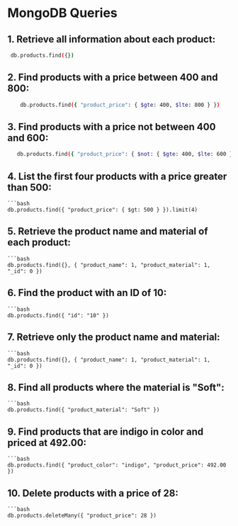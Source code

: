 # MongoDB Queries

## 1. Retrieve all information about each product:
  ``` bash
   db.products.find({})
  ```

## 2. Find products with a price between 400 and 800:
```bash
    db.products.find({ "product_price": { $gte: 400, $lte: 800 } })
```
    
## 3. Find products with a price not between 400 and 600:
 ```bash
    db.products.find({ "product_price": { $not: { $gte: 400, $lte: 600 } } })
 ```

## 4. List the first four products with a price greater than 500:
    ```bash
    db.products.find({ "product_price": { $gt: 500 } }).limit(4)

## 5. Retrieve the product name and material of each product:
    ```bash
    db.products.find({}, { "product_name": 1, "product_material": 1, "_id": 0 })

## 6. Find the product with an ID of 10:
    ```bash 
    db.products.find({ "id": "10" })

## 7. Retrieve only the product name and material:
    ```bash 
    db.products.find({}, { "product_name": 1, "product_material": 1, "_id": 0 })

## 8. Find all products where the material is "Soft":
    ```bash 
    db.products.find({ "product_material": "Soft" })

## 9. Find products that are indigo in color and priced at 492.00:
    ```bash
    db.products.find({ "product_color": "indigo", "product_price": 492.00 })

## 10. Delete products with a price of 28:
    ```bash
    db.products.deleteMany({ "product_price": 28 })




